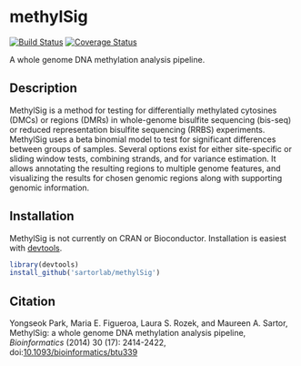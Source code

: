 ﻿# methylSig

[![Build Status](https://travis-ci.org/sartorlab/methylSig.svg?branch=master)](https://travis-ci.org/sartorlab/methylSig) [![Coverage Status](https://coveralls.io/repos/sartorlab/methylSig/badge.svg?branch=master&service=github)](https://coveralls.io/github/sartorlab/methylSig?branch=master)

A whole genome DNA methylation analysis pipeline.

## Description

MethylSig is a method for testing for differentially methylated cytosines (DMCs) or regions (DMRs) in whole-genome bisulfite sequencing (bis-seq) or reduced representation bisulfite sequencing (RRBS) experiments. MethylSig uses a beta binomial model to test for significant differences between groups of samples. Several options exist for either site-specific or sliding window tests, combining strands, and for variance estimation. It allows annotating the resulting regions to multiple genome features, and visualizing the results for chosen genomic regions along with supporting genomic information.

## Installation

MethylSig is not currently on CRAN or Bioconductor. Installation is easiest with [devtools](http://cran.r-project.org/web/packages/devtools/index.html).

```R
library(devtools)
install_github('sartorlab/methylSig')
```

## Citation

Yongseok Park, Maria E. Figueroa, Laura S. Rozek, and Maureen A. Sartor, MethylSig: a whole genome DNA methylation analysis pipeline, *Bioinformatics* (2014) 30 (17): 2414-2422, doi:[10.1093/bioinformatics/btu339](http://bioinformatics.oxfordjournals.org/content/30/17/2414)
